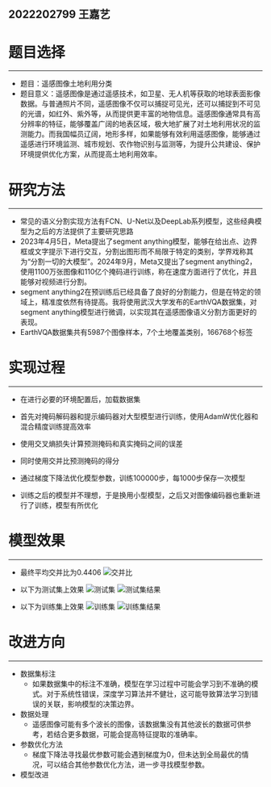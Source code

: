 ## 2022202799 王嘉艺
# 题目选择
---

- 题目：遥感图像土地利用分类
- 题目意义：遥感图像是通过遥感技术，如卫星、无人机等获取的地球表面影像数据。与普通照片不同，遥感图像不仅可以捕捉可见光，还可以捕捉到不可见的光谱，如红外、紫外等，从而提供更丰富的地物信息。遥感图像通常具有高分辨率的特征，能够覆盖广阔的地表区域，极大地扩展了对土地利用状况的监测能力。而我国幅员辽阔，地形多样，如果能够有效利用遥感图像，能够通过遥感进行环境监测、城市规划、农作物识别与监测等，为提升公共建设、保护环境提供优化方案，从而提高土地利用效率。

# 研究方法
---

- 常见的语义分割实现方法有FCN、U-Net以及DeepLab系列模型，这些经典模型为之后的方法提供了主要研究思路
- 2023年4月5日，Meta提出了segment anything模型，能够在给出点、边界框或文字提示下进行交互，分割出图形而不局限于特定的类别，学界戏称其为“分割一切的大模型”。2024年9月，Meta又提出了segment anything2，使用1100万张图像和110亿个掩码进行训练，称在速度方面进行了优化，并且能够对视频进行分割。
- segment anything2在预训练后已经具备了良好的分割能力，但是在特定的领域上，精准度依然有待提高。我将使用武汉大学发布的EarthVQA数据集，对segment anything模型进行微调，以实现其在遥感图像语义分割方面更好的表现。
- EarthVQA数据集共有5987个图像样本，7个土地覆盖类别，166768个标签

# 实现过程
---

- 在进行必要的环境配置后，加载数据集
- 首先对掩码解码器和提示编码器对大型模型进行训练，使用AdamW优化器和混合精度训练提高效率
- 使用交叉熵损失计算预测掩码和真实掩码之间的误差
- 同时使用交并比预测掩码的得分
- 通过梯度下降法优化模型参数，训练100000步，每1000步保存一次模型

- 训练之后的模型并不理想，于是换用小型模型，之后又对图像编码器也重新进行了训练，模型有所优化

# 模型效果
---

- 最终平均交并比为0.4406
![交并比](./images/IOU.png)

- 以下为测试集上效果
![测试集](./images/Test.png)
![测试集结果](./images/Test_result.png)

- 以下为训练集上效果
![训练集](./images/Train.png)
![训练集结果](./images/Train_result.png)

# 改进方向
---

- 数据集标注
	- 如果数据集中的标注不准确，模型在学习过程中可能会学习到不准确的模式。对于系统性错误，深度学习算法并不健壮，这可能导致算法学习到错误的关联，影响模型的决策边界。
- 数据处理
	- 遥感图像可能有多个波长的图像，该数据集没有其他波长的数据可供参考，若结合更多数据，可能会提高特征提取的准确率。
- 参数优化方法
	- 梯度下降法寻找最优参数可能会遇到梯度为0，但未达到全局最优的情况，可以结合其他参数优化方法，进一步寻找模型参数。
- 模型改进